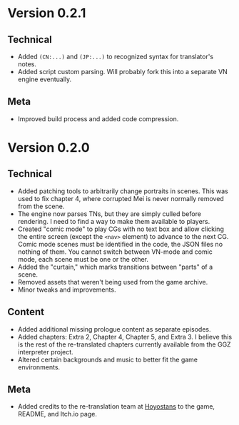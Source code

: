 # Version 0.2.1

## Technical
- Added `(CN:...)` and `(JP:...)` to recognized syntax for translator's notes.
- Added script custom parsing. Will probably fork this into a separate VN engine eventually.

## Meta
- Improved build process and added code compression.

# Version 0.2.0

## Technical
- Added patching tools to arbitrarily change portraits in scenes. This was used to fix chapter 4, where corrupted Mei is never normally removed from the scene.
- The engine now parses TNs, but they are simply culled before rendering. I need to find a way to make them available to players.
- Created "comic mode" to play CGs with no text box and allow clicking the entire screen (except the `<nav>` element) to advance to the next CG. Comic mode scenes must be identified in the code, the JSON files no nothing of them. You cannot switch between VN-mode and comic mode, each scene must be one or the other.
- Added the "curtain," which marks transitions between "parts" of a scene.
- Removed assets that weren't being used from the game archive.
- Minor tweaks and improvements.

## Content
- Added additional missing prologue content as separate episodes.
- Added chapters: Extra 2, Chapter 4, Chapter 5, and Extra 3. I believe this is the rest of the re-translated chapters currently available from the GGZ interpreter project.
- Altered certain backgrounds and music to better fit the game environments.

## Meta
- Added credits to the re-translation team at [Hoyostans](https://hoyostans.be/) to the game, README, and Itch.io page.